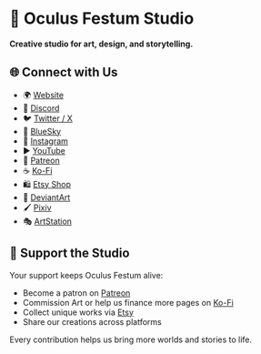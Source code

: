 # 🎨 Oculus Festum Studio  

**Creative studio for art, design, and storytelling.**  
 

## 🌐 Connect with Us  

- 🌍 [Website](https://www.oculus-festum.com/)  
- 💬 [Discord](https://discord.gg/nGehuU6emD)  
- 🐦 [Twitter / X](https://x.com/OculusFestum)
- 🦋 [BlueSky](https://bsky.app/profile/oculusfestum.bsky.social)
- 📸 [Instagram](https://www.instagram.com/0culus_festum/)  
- ▶️ [YouTube](https://www.youtube.com/channel/UCvjmXRNS4xQ2-VTEI1F5q4w/)  
- 💖 [Patreon](https://www.patreon.com/c/oculus_festum)
- ☕ [Ko-Fi](https://ko-fi.com/oculusfestum)
- 🛍️ [Etsy Shop](https://www.etsy.com/shop/OculusFestumStudio)  
- 🎨 [DeviantArt](https://www.deviantart.com/oculusfestum/)  
- 🖌️ [Pixiv](https://www.pixiv.net/en/users/117904235)  
- 🎭 [ArtStation](https://www.artstation.com/oculusfestum)  


## 🤝 Support the Studio  

Your support keeps Oculus Festum alive:  
- Become a patron on [Patreon](https://www.patreon.com/c/oculus_festum)
- Commission Art or help us finance more pages on [Ko-Fi](https://ko-fi.com/oculusfestum)
- Collect unique works via [Etsy](https://www.etsy.com/shop/OculusFestumStudio)  
- Share our creations across platforms  

Every contribution helps us bring more worlds and stories to life.  
